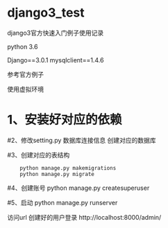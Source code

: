 # django3_test
django3官方快速入门例子使用记录


python 3.6

Django==3.0.1
mysqlclient==1.4.6

参考官方例子

使用虚拟环境

# 1、安装好对应的依赖
 
#2、修改setting.py 数据库连接信息  创建对应的数据库

#3、创建对应的表结构

		python manage.py makemigrations 
		python manage.py migrate


#4、创建账号
python manage.py createsuperuser


#5、启动
python manage.py runserver

访问url  创建好的用户登录
http://localhost:8000/admin/



